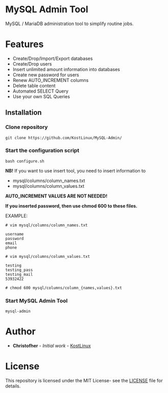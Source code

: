 # MySQL Admin Tool

MySQL / MariaDB administration tool to simplify routine jobs.
# Features
- Create/Drop/Import/Export databases 
- Create/Drop users
- Insert unlimited amount information into databases
- Create new password for users
- Renew AUTO_INCREMENT columns 
- Delete table content
- Automated SELECT Query
- Use your own SQL Queries

## Installation

### Clone repository
```
git clone https://github.com/KostLinux/MySQL-Admin/
```
### Start the configuration script
```
bash configure.sh
```
**NB!** If you want to use insert tool, you need to insert information to 
- mysql/columns/column_names.txt 
- mysql/columns/column_values.txt 

**AUTO_INCREMENT VALUES ARE NOT NEEDED!** 

**If you inserted password, then use chmod 600 to these files.**

EXAMPLE:
```
# vim mysql/columns/column_names.txt

username
password
email
phone

# vim mysql/columns/column_values.txt

testing
testing_pass
testing_mail
53932422

# chmod 600 mysql/columns/column_{names,values}.txt
```

### Start MySQL Admin Tool
```
mysql-admin
```

# Author
* **Christofher** - *Initial work* - [KostLinux](https://github.com/KostLinux)

# License
This repository is licensed under the MIT License- see the [LICENSE](LICENSE.md) file for details.
